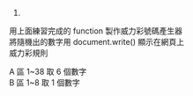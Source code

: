 1.
用上面練習完成的 function 製作威力彩號碼產生器  
將隨機出的數字用 document.write() 顯示在網頁上  
威力彩規則

A 區 1~38 取 6 個數字  
B 區 1~8 取 1 個數字  
